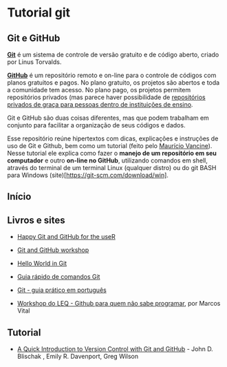 # Tutorial git

## Git e GitHub
**[Git](https://git-scm.com)** é um sistema de controle de versão gratuito e de código aberto, criado por Linus Torvalds.

**[GitHub](https://github.com)** é um repositório remoto e on-line para o controle de códigos com planos gratuitos e pagos. No plano gratuito, os projetos são abertos e toda a comunidade tem acesso. No plano pago, os projetos permitem repositórios privados (mas parece haver possibilidade de [repositórios privados de graça para pessoas dentro de instituições de ensino](https://help.github.com/articles/applying-for-a-student-developer-pack/).

Git e GitHub são duas coisas diferentes, mas que podem trabalham em conjunto para facilitar a organização de seus códigos e dados.

Esse repositório reúne hipertextos com dicas, explicações e instruções de uso de Git e Github, bem como um tutorial (feito pelo [Maurício Vancine](https://github.com/mauriciovancine)). Nesse tutorial ele explica como fazer o **manejo de um repositório em seu computador** e outro **on-line no GitHub**, utilizando comandos em shell, através do terminal de um terminal Linux (qualquer distro) ou do git BASH para Windows (site)[https://git-scm.com/download/win].

## Início


## Livros e sites
- [Happy Git and GitHub for the useR](http://happygitwithr.com)

- [Git and GitHub workshop](http://ncsu-geoforall-lab.github.io/git-and-github-workshop/)

- [Hello World in Git](https://guides.github.com/activities/hello-world/)

- [Guia rápido de comandos Git](https://services.github.com/on-demand/downloads/github-git-cheat-sheet.pdf)

- [Git - guia prático em português](http://rogerdudler.github.io/git-guide/index.pt_BR.html)

- [Workshop do LEQ - Github para quem não sabe programar](https://www.youtube.com/watch?v=tRSt6FW4Kbs), por Marcos Vital

## Tutorial
- [A Quick Introduction to Version Control with Git and GitHub](https://doi.org/10.1371/journal.pcbi.1004668) - John D. Blischak , Emily R. Davenport, Greg Wilson
